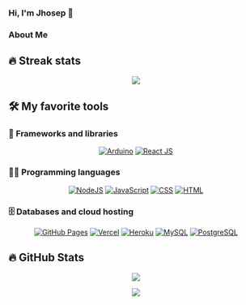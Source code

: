 ### Hi, I'm Jhosep 👋

### About Me

## 🔥 Streak stats


<p align="center"><img src="http://github-readme-streak-stats.herokuapp.com?user=J-Roma&theme=radical" /></p>

## 🛠️ My favorite tools

### 🧰 Frameworks and libraries

<p align="center">
    <a href="#"><img alt="Arduino" src="https://img.shields.io/badge/-Arduino-00979D?logo=Arduino&logoColor=white"></a>
    <a href="#"><img alt="React JS" src="https://img.shields.io/badge/React%20-%2320232a.svg?logo=react&logoColor=%2361DAFB"></a>
</p>

### 👨‍💻 Programming languages

<p align="center">
    <a href="https://github.com/search?q=user%3AJ-Roma1+is%3Arepo+language%3Ajavascript"><img alt="NodeJS" src="https://img.shields.io/badge/Node.js%20-%2343853D.svg?logo=node-dot-js&logoColor=white"></a>
    <a href="https://github.com/search?q=user%3AJ-Roma1+is%3Arepo+language%3Ajavascript"><img alt="JavaScript" src="https://img.shields.io/badge/JavaScript%20-%23F7DF1E.svg?logo=javascript&logoColor=black"></a>
    <a href="https://github.com/search?q=user%3AJ-Roma1+is%3Arepo+language%3Acss"><img alt="CSS" src="https://img.shields.io/badge/CSS%20-%231572B6.svg?logo=css3&logoColor=white"></a>
   <a href="https://github.com/search?q=user%3AJ-Roma1+is%3Arepo+language%3Ahtml"><img alt="HTML" src="https://img.shields.io/badge/HTML%20-%23E34F26.svg?logo=html5&logoColor=white"></a>
</p>

### 🗄️ Databases and cloud hosting

<p align="center">
    <a href="#"><img alt="GitHub Pages" src="https://img.shields.io/badge/GitHub%20Pages-%23327FC7.svg?logo=github&logoColor=white"></a>
    <a href="#"><img alt="Vercel" src="https://img.shields.io/badge/Vercel%20-%23000000.svg?logo=vercel&logoColor=white"></a>    
    <a href="#"><img alt="Heroku" src="https://img.shields.io/badge/Heroku%20-%23430098.svg?logo=heroku&logoColor=white"></a>
    <a href="#"><img alt="MySQL" src="https://img.shields.io/badge/MySQL-%2300f.svg?logo=mysql&logoColor=white"></a>
    <a href="#"><img alt="PostgreSQL" src ="https://img.shields.io/badge/PostgreSQL-%23316192.svg?logo=postgresql&logoColor=white"></a>    

</p>


## 🔥 GitHub Stats

<p align="center"><img src="https://github-readme-stats.vercel.app/api?username=J-Roma&show_icons=true&theme=radical" /></p>
<p align="center"><img src="https://github-readme-stats.vercel.app/api/top-langs/?username=J-Roma&langs_count=5&layout=compact&theme=radical" /></p>



<!--
**J-Roma/J-Roma** is a ✨ _special_ ✨ repository because its `README.md` (this file) appears on your GitHub profile.

Here are some ideas to get you started:

- 🔭 I’m currently working on ...
- 🌱 I’m currently learning ...
- 👯 I’m looking to collaborate on ...
- 🤔 I’m looking for help with ...
- 💬 Ask me about ...
- 📫 How to reach me: ...
- 😄 Pronouns: ...
- ⚡ Fun fact: ...
-->
